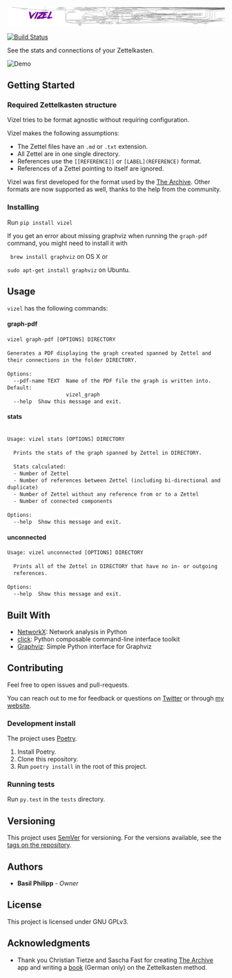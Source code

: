 ![Vizel](assets/vizel_banner@2x.jpg)

[![Build Status](https://travis-ci.com/BasilPH/vizel.svg?branch=master)](https://travis-ci.com/BasilPH/vizel)

See the stats and connections of your Zettelkasten.

![Demo](assets/vizel_demo.gif)

## Getting Started

### Required Zettelkasten structure

Vizel tries to be format agnostic without requiring configuration.

Vizel makes the following assumptions:

* The Zettel files have an `.md` or `.txt` extension.
* All Zettel are in one single directory.
* References use the `[[REFERENCE]]` or `[LABEL](REFERENCE)` format. 
* References of a Zettel pointing to itself are ignored.

Vizel was first developed for the format used by the [The Archive](https://zettelkasten.de/the-archive/). 
Other formats are now supported as well, thanks to the help from the community.

### Installing

Run `pip install vizel`

If you get an error about missing graphviz when running the `graph-pdf` command, you might need to install it with

` brew install graphviz` on OS X or

`sudo apt-get install graphviz` on Ubuntu.

## Usage

`vizel` has the following commands:

#### graph-pdf
```
vizel graph-pdf [OPTIONS] DIRECTORY

Generates a PDF displaying the graph created spanned by Zettel and their connections in the folder DIRECTORY.

Options:
  --pdf-name TEXT  Name of the PDF file the graph is written into. Default:
                   vizel_graph
  --help  Show this message and exit.
```

#### stats
```

Usage: vizel stats [OPTIONS] DIRECTORY

  Prints the stats of the graph spanned by Zettel in DIRECTORY.

  Stats calculated:
  - Number of Zettel
  - Number of references between Zettel (including bi-directional and duplicate)
  - Number of Zettel without any reference from or to a Zettel
  - Number of connected components
  
Options:
  --help  Show this message and exit.
```

#### unconnected
```
Usage: vizel unconnected [OPTIONS] DIRECTORY

  Prints all of the Zettel in DIRECTORY that have no in- or outgoing
  references.

Options:
  --help  Show this message and exit.
```

## Built With

* [NetworkX](https://networkx.github.io/): Network analysis in Python
* [click](https://click.palletsprojects.com): Python composable command-line interface toolkit
* [Graphviz](https://github.com/xflr6/graphviz): Simple Python interface for Graphviz

## Contributing

Feel free to open issues and pull-requests.

You can reach out to me for feedback or questions on
[Twitter](https://twitter.com/BasilPH) or through
[my website](https://interdimensional-television.com/).

### Development install

The project uses [Poetry](https://python-poetry.org/).

1. Install Poetry.
2. Clone this repository.
3. Run `poetry install` in the root of this project.

### Running tests

Run `py.test` in the `tests` directory.


## Versioning

This project uses [SemVer](http://semver.org/) for versioning. For the
versions available, see the
[tags on the repository](https://github.com/BasilPH/vizel/tags).

## Authors

* **Basil Philipp** - *Owner*

## License

This project is licensed under GNU GPLv3.

## Acknowledgments

* Thank you Christian Tietze and Sascha Fast for creating
  [The Archive](https://zettelkasten.de/the-archive/) app and writing
  a [book](https://zettelkasten.de/book/de/) (German only) on the Zettelkasten method.
